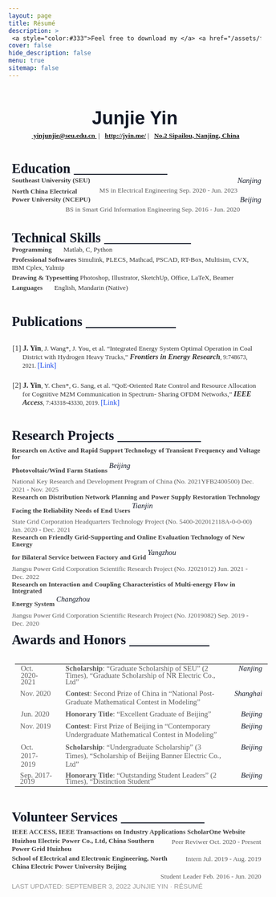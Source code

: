 ```yaml
---
layout: page
title: Résumé
description: >
 <a style="color:#333">Feel free to download my </a> <a href="/assets/files/Résumé_junjie_yin.pdf"  target="_blank"> <span class="icon-file-pdf" style="font-size:10px; color: #ee3f24"></span> Résumé PDF</a> <a style="color:#333"> and use my LaTeX template, which has been uploaded to </a> <a href="https://www.researchgate.net/profile/Jianhua-Wang-5" title="Prof. Wang's Researchgate" target="_blank"> <span class="icon-overleaf" style="font-size:10px">Overleaf</span></a>.
cover: false
hide_description: false
menu: true
sitemap: false
---
```




<head><meta http-equiv="Content-Type" content="text/html; charset=utf-8"/><title>Junjie Yin-resume</title><style type="text/css"> * {margin:0; padding:0; text-indent:0; }
 h1 { color: #131927; font-family:"Nunito Sans", sans-serif; font-style: normal; font-weight: bold; text-decoration: none; font-size: 27.5pt; }
 .a { color: #333; font-family:"Nunito Sans", sans-serif; font-style: normal; font-weight: normal; text-decoration: none; font-size: 15pt; }
 h2 { color: #131927; font-family:"Times New Roman", serif; font-style: normal; font-weight: bold; text-decoration: none; font-size: 20pt; }
 .p, p { color: #404040; font-family:"Times New Roman", serif; font-style: normal; font-weight: bold; text-decoration: none; font-size: 10pt; margin:0pt; }
 .location { color: #131927; font-family:"Times New Roman", serif; font-style: italic; font-weight: normal; text-decoration: none; font-size: 11pt; float: right;}
 .s6 { color: #5D5D5D; font-family:"Times New Roman", serif; font-style: normal; font-weight: normal; text-decoration: none; font-size: 10pt; float: right;}
 .date { color: #5D5D5D; font-family:"Times New Roman", serif; font-style: normal; font-weight: normal; text-decoration: none; font-size: 10pt; }
 .s7 { color: #333; font-family:"Times New Roman", serif; font-style: normal; font-weight: normal; text-decoration: none; font-size: 10pt; }
 .s8 { color: #333; font-family:"Times New Roman", serif; font-style: normal; font-weight: normal; text-decoration: none; font-size: 8pt; vertical-align: 2pt; }
 .s9 { color: #333; font-family:"Times New Roman", serif; font-style: normal; font-weight: normal; text-decoration: none; font-size: 11pt; vertical-align: -2pt; }
 h3 { color: #333; font-family:"Times New Roman", serif; font-style: normal; font-weight: bold; text-decoration: none; font-size: 11pt; }
 .s11 { color: #1B4AED; font-family:"Times New Roman", serif; font-style: normal; font-weight: normal; text-decoration: none; font-size: 11pt; }
 .s12 { color: #131927; font-family:"Times New Roman", serif; font-style: italic; font-weight: normal; text-decoration: none; font-size: 11pt; vertical-align: 7pt; }
 .s13 { color: #5D5D5D; font-family:"Times New Roman", serif; font-style: normal; font-weight: normal; text-decoration: none; font-size: 11pt; }
 .s14 { color: #5D5D5D; font-family:"Times New Roman", serif; font-style: normal; font-weight: bold; text-decoration: none; font-size: 11pt; }
 .s15 { color: #131927; font-family:"Times New Roman", serif; font-style: italic; font-weight: normal; text-decoration: none; font-size: 11pt; } 
 .s17 { color: #999; font-family:"Arial", sans-serif; font-style: normal; font-weight: normal; text-decoration: none; font-size: 10pt; }
 li {display: block; }
 #l1 {padding-left: 0pt;counter-reset: c1 1; }
 #l1> li>*:first-child:before {counter-increment: c1; content: "["counter(c1, decimal)"] "; color: #333; font-family:"Times New Roman", serif; font-style: normal; font-weight: normal; text-decoration: none; font-size: 11pt; }
 #l1> li:first-child>*:first-child:before {counter-increment: c1 0;  }
 table, tbody {vertical-align: top; overflow: visible; }
</style></head>

<body>
<h1 style="padding-top: 4pt;text-indent: 0pt;text-align: center;">Junjie Yin</h1>

<p class="s2" style="padding-top: 4pt;padding-bottom: 4pt;text-indent: 0pt;text-align: center;">
<span class="icon-envelope"></span>&nbsp;<a href="mailto:yinjunjie@seu.edu.cn"  target="_blank"> yinjunjie@seu.edu.cn </a>&nbsp;|&nbsp;
<span class="icon-home"></span>&nbsp;<a href="http://jyin.me/" target="_blank">http://jyin.me/</a>&nbsp;|&nbsp;  
<span class="icon-location"></span>&nbsp;<a href="https://goo.gl/maps/dAt5Wcjd8imvuJu48" target="_blank">No.2 Sipailou, Nanjing, China</a>  <br>
</p>

<h2 style="padding-left: 5pt;text-indent: 0pt;text-align: left;">Education                             <u>&nbsp;&nbsp;&nbsp;&nbsp;&nbsp;&nbsp;&nbsp;&nbsp;&nbsp;&nbsp;&nbsp;&nbsp;&nbsp;&nbsp;&nbsp;&nbsp;&nbsp;&nbsp;&nbsp;&nbsp;&nbsp;&nbsp;&nbsp;&nbsp;&nbsp;&nbsp;&nbsp;&nbsp; </u></h2>

<p style="padding-top: 0pt;padding-left: 5pt;text-indent: 0pt;text-align: left;">Southeast University (SEU)                                               
<span class="location">Nanjing</span></p>
<p class="s6" style="padding-top: 3pt;padding-left: 5pt;text-indent: 0pt;text-align: left;">MS in Electrical Engineering                           <span class="date">Sep. 2020 - Jun. 2023</span></p>

<p style="padding-top: 4pt;padding-left: 5pt;text-indent: 0pt;text-align: left;">North China Electrical Power University (NCEPU)                                  
<span class="location">Beijing</span></p>
<p class="s6" style="padding-top: 3pt;padding-left: 5pt;text-indent: 0pt;text-align: left;">BS in Smart Grid Information Engineering                            <span class="date">Sep. 2016 - Jun. 2020</span></p>




<p style="text-indent: 0pt;text-align: left;"><br/></p><h2 style="padding-left: 5pt;text-indent: 0pt;text-align: left;">Technical           Skills                <u>&nbsp;&nbsp;&nbsp;&nbsp;&nbsp;&nbsp;&nbsp;&nbsp;&nbsp;&nbsp;&nbsp;&nbsp;&nbsp;&nbsp;&nbsp;&nbsp;&nbsp;&nbsp;&nbsp;&nbsp;&nbsp;&nbsp;&nbsp;&nbsp;&nbsp;&nbsp; </u></h2>

<p style="padding-top: 0 pt;padding-left: 5pt;text-indent: 0pt;text-align: left;font-size: 10pt;">Programming      <span class="s7" style="padding-left: 15pt;">Matlab, C, Python</span></p>
<p style="padding-top: 3pt;padding-left: 5pt;text-indent: 0pt;text-align: left;font-size: 10pt;">Professional Softwares  <span class="s7">Simulink, PLECS, Mathcad, PSCAD, RT-Box, Multisim, CVX, IBM Cplex, Yalmip</span></p>
<p style="padding-top: 3pt;padding-left: 5pt;text-indent: 0pt;text-align: left;font-size: 10pt;">Drawing &amp; Typesetting  <span class="s7">Photoshop, Illustrator, SketchUp, Office, LaTeX, Beamer</span></p>
<p style="padding-top: 3pt;padding-left: 5pt;text-indent: 0pt;text-align: left;font-size: 10pt;">Languages  <span class="s7" style="padding-left: 15pt;">English, Mandarin (Native)</span></p>


<h2 style="padding-top: 5pt;padding-left: 5pt;text-indent: 0pt;text-align: left;">Publications                            <u>&nbsp;&nbsp;&nbsp;&nbsp;&nbsp;&nbsp;&nbsp;&nbsp;&nbsp;&nbsp;&nbsp;&nbsp;&nbsp;&nbsp;&nbsp;&nbsp;&nbsp;&nbsp;&nbsp;&nbsp;&nbsp;&nbsp;&nbsp;&nbsp;&nbsp;&nbsp;&nbsp; </u></h2><ol id="l1"><li data-list-text="[1]"><h3 style="padding-top: 6pt;padding-left: 21pt;text-indent: -15pt;text-align: left;">J. Yin<span class="s7">, J. Wang*, J. You, et al. “Integrated Energy System Optimal Operation in Coal District with Hydrogen Heavy Trucks,” </span><i>Frontiers in Energy Research</i><a href="https://www.frontiersin.org/articles/10.3389/fenrg.2021.748673/full" style=" color: #333; font-family:&quot;Times New Roman&quot;, serif; font-style: normal; font-weight: normal; text-decoration: none; font-size: 9pt;" target="_blank">, 9:748673, 2021. </a><a href="https://www.frontiersin.org/articles/10.3389/fenrg.2021.748673/full" class="s11" target="_blank">[Link]</a></h3></li><li data-list-text="[2]"><h3 style="padding-top: 2pt;padding-left: 21pt;text-indent: -15pt;text-align: left;">J. Yin<span class="s7">, Y. Chen*, G. Sang, et al. “QoE-Oriented Rate Control and Resource Allocation for Cognitive M2M Communication in Spectrum- Sharing OFDM Networks,” </span><i>IEEE Access</i><a href="https://ieeexplore.ieee.org/document/8678771" style=" color: #333; font-family:&quot;Times New Roman&quot;, serif; font-style: normal; font-weight: normal; text-decoration: none; font-size: 9pt;" target="_blank">, 7:43318-43330, 2019. </a><a href="https://ieeexplore.ieee.org/document/8678771" class="s11" target="_blank">[Link]</a></h3></li></ol><h2 style="padding-top: 4pt;padding-left: 5pt;text-indent: 0pt;text-align: left;">Research          Projects                <u>&nbsp;&nbsp;&nbsp;&nbsp;&nbsp;&nbsp;&nbsp;&nbsp;&nbsp;&nbsp;&nbsp;&nbsp;&nbsp;&nbsp;&nbsp;&nbsp;&nbsp;&nbsp;&nbsp;&nbsp;&nbsp;&nbsp;&nbsp;&nbsp;&nbsp; </u></h2><p style="padding-top: 5pt;padding-left: 5pt;text-indent: 0pt;line-height: 10pt;text-align: left;">Research on Active and Rapid Support Technology of Transient Frequency and Voltage for</p><p style="padding-left: 5pt;text-indent: 0pt;line-height: 16pt;text-align: left;">Photovoltaic/Wind Farm Stations                                            <span class="s12">Beijing</span></p><p class="s6" style="padding-top: 3pt;padding-left: 5pt;text-indent: 0pt;text-align: left;">National Key Research and Development Program of China (No. 2021YFB2400500)                       Dec. 2021 - Nov. 2025</p><p style="padding-top: 3pt;padding-left: 5pt;text-indent: 0pt;line-height: 10pt;text-align: left;">Research on Distribution Network Planning and Power Supply Restoration Technology</p><p style="padding-left: 5pt;text-indent: 0pt;line-height: 16pt;text-align: left;">Facing the Reliability Needs of End Users                                        <span class="s12">Tianjin</span></p><p class="s6" style="padding-top: 3pt;padding-left: 5pt;text-indent: 0pt;text-align: left;">State Grid Corporation Headquarters Technology Project (No. 5400-202012118A-0-0-00)                     Jan. 2020 - Dec. 2021</p><p style="padding-top: 3pt;padding-left: 5pt;text-indent: 0pt;line-height: 10pt;text-align: left;">Research on Friendly Grid-Supporting and Online Evaluation Technology of New Energy</p><p style="padding-left: 5pt;text-indent: 0pt;line-height: 16pt;text-align: left;">for Bilateral Service between Factory and Grid                                   <span class="s12">Yangzhou</span></p><p class="s6" style="padding-top: 3pt;padding-left: 5pt;text-indent: 0pt;text-align: left;">Jiangsu Power Grid Corporation Scientific Research Project (No. J2021012)                           Jun. 2021 - Dec. 2022</p><p style="padding-top: 3pt;padding-left: 5pt;text-indent: 0pt;line-height: 10pt;text-align: left;">Research on Interaction and Coupling Characteristics of Multi-energy Flow in Integrated</p><p style="padding-left: 5pt;text-indent: 0pt;line-height: 16pt;text-align: left;">Energy System                                                    <span class="s12">Changzhou</span></p><p class="s6" style="padding-top: 3pt;padding-left: 5pt;text-indent: 0pt;text-align: left;">Jiangsu Power Grid Corporation Scientific Research Project (No. J2019082)                           Sep. 2019 - Dec. 2020</p><h2 style="padding-top: 6pt;padding-left: 5pt;text-indent: 0pt;text-align: left;">Awards       and       Honors           <u>&nbsp;&nbsp;&nbsp;&nbsp;&nbsp;&nbsp;&nbsp;&nbsp;&nbsp;&nbsp;&nbsp;&nbsp;&nbsp;&nbsp;&nbsp;&nbsp;&nbsp;&nbsp;&nbsp;&nbsp;&nbsp;&nbsp;&nbsp;&nbsp; </u></h2><p style="text-indent: 0pt;text-align: left;"><br/></p><table style="border-collapse:collapse;margin-left:9.52pt" cellspacing="0"><tr style="height:12pt"><td style="width:69pt"><p class="s13" style="padding-left: 3pt;text-indent: 0pt;line-height: 10pt;text-align: left;">Oct. 2020-2021</p></td><td style="width:398pt"><p class="s14" style="padding-left: 8pt;text-indent: 0pt;line-height: 10pt;text-align: left;">Scholarship<span class="s13">: “Graduate Scholarship of SEU” (2 Times), “Graduate Scholarship of NR Electric Co., Ltd”</span></p></td><td style="width:48pt"><p class="s15" style="padding-right: 2pt;text-indent: 0pt;line-height: 10pt;text-align: right;">Nanjing</p></td></tr><tr style="height:14pt"><td style="width:69pt"><p class="s13" style="padding-top: 1pt;padding-left: 2pt;text-indent: 0pt;text-align: left;">Nov. 2020</p></td><td style="width:398pt"><p class="s14" style="padding-top: 1pt;padding-left: 8pt;text-indent: 0pt;text-align: left;">Contest<span class="s13">: Second Prize of China in “National Post-Graduate Mathematical Contest in Modeling”</span></p></td><td style="width:48pt"><p class="s15" style="padding-top: 1pt;padding-right: 2pt;text-indent: 0pt;text-align: right;">Shanghai</p></td></tr><tr style="height:14pt"><td style="width:69pt"><p class="s13" style="padding-top: 1pt;padding-left: 3pt;text-indent: 0pt;text-align: left;">Jun. 2020</p></td><td style="width:398pt"><p class="s14" style="padding-top: 1pt;padding-left: 8pt;text-indent: 0pt;text-align: left;">Honorary Title<span class="s13">: “Excellent Graduate of Beijing”</span></p></td><td style="width:48pt"><p class="s15" style="padding-top: 1pt;padding-right: 2pt;text-indent: 0pt;text-align: right;">Beijing</p></td></tr><tr style="height:14pt"><td style="width:69pt"><p class="s13" style="padding-top: 1pt;padding-left: 2pt;text-indent: 0pt;text-align: left;">Nov. 2019</p></td><td style="width:398pt"><p class="s14" style="padding-top: 1pt;padding-left: 8pt;text-indent: 0pt;text-align: left;">Contest<span class="s13">: First Prize of Beijing in “Contemporary Undergraduate Mathematical Contest in Modeling”</span></p></td><td style="width:48pt"><p class="s15" style="padding-top: 1pt;padding-right: 2pt;text-indent: 0pt;text-align: right;">Beijing</p></td></tr><tr style="height:14pt"><td style="width:69pt"><p class="s13" style="padding-top: 1pt;padding-left: 3pt;text-indent: 0pt;text-align: left;">Oct. 2017-2019</p></td><td style="width:398pt"><p class="s14" style="padding-top: 1pt;padding-left: 8pt;text-indent: 0pt;text-align: left;">Scholarship<span class="s13">: “Undergraduate Scholarship” (3 Times), “Scholarship of Beijing Banner Electric Co., Ltd”</span></p></td><td style="width:48pt"><p class="s15" style="padding-top: 1pt;padding-right: 2pt;text-indent: 0pt;text-align: right;">Beijing</p></td></tr><tr style="height:12pt"><td style="width:69pt"><p class="s13" style="padding-top: 1pt;padding-left: 2pt;text-indent: 0pt;line-height: 9pt;text-align: left;">Sep. 2017-2019</p></td><td style="width:398pt"><p class="s14" style="padding-top: 1pt;padding-left: 8pt;text-indent: 0pt;line-height: 9pt;text-align: left;">Honorary Title<span class="s13">: “Outstanding Student Leaders” (2 Times), “Distinction Student”</span></p></td><td style="width:48pt"><p class="s15" style="padding-top: 1pt;padding-right: 2pt;text-indent: 0pt;line-height: 9pt;text-align: right;">Beijing</p></td></tr></table><h2 style="padding-top: 6pt;padding-left: 5pt;text-indent: 0pt;text-align: left;">Volunteer          Services                <u>&nbsp;&nbsp;&nbsp;&nbsp;&nbsp;&nbsp;&nbsp;&nbsp;&nbsp;&nbsp;&nbsp;&nbsp;&nbsp;&nbsp;&nbsp;&nbsp;&nbsp;&nbsp;&nbsp;&nbsp;&nbsp;&nbsp;&nbsp;&nbsp;&nbsp; </u></h2><p style="padding-top: 4pt;padding-left: 5pt;text-indent: 0pt;text-align: left;">IEEE ACCESS, IEEE Transactions on Industry Applications                      <span class="s5">ScholarOne Website</span></p><p class="s6" style="padding-top: 3pt;padding-left: 5pt;text-indent: 0pt;text-align: left;">Peer Reviwer                                                          Oct. 2020 - Present</p><p style="padding-top: 2pt;padding-left: 5pt;text-indent: 0pt;text-align: left;">Huizhou Electric Power Co., Ltd, China Southern Power Grid                            <span class="s5">Huizhou</span></p><p class="s6" style="padding-top: 3pt;padding-left: 5pt;text-indent: 0pt;text-align: left;">Intern                                                            Jul. 2019 - Aug. 2019</p><p style="padding-top: 2pt;padding-left: 5pt;text-indent: 0pt;text-align: left;">School of Electrical and Electronic Engineering, North China Electric Power University              <span class="s5">Beijing</span></p><p class="s6" style="padding-top: 3pt;padding-left: 5pt;text-indent: 0pt;text-align: left;">Student Leader                                                        Feb. 2016 - Jun. 2020</p><p style="text-indent: 0pt;text-align: left;"><br/></p>
<p class="s17" style="padding-top: 6pt;padding-left: 5pt;text-indent: 0pt;text-align: left;">LAST UPDATED: SEPTEMBER 3, 2022                JUNJIE YIN · RÉSUMÉ                        </p></body>


